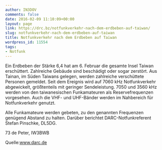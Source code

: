 ```yaml
---
author: IN3DOV
comments: false
date: 2016-02-09 11:10:09+00:00
layout: page
link: https://drc.bz/notfunkverkehr-nach-dem-erdbeben-auf-taiwan/
slug: notfunkverkehr-nach-dem-erdbeben-auf-taiwan
title: Notfunkverkehr nach dem Erdbeben auf Taiwan
wordpress_id: 11554
tags:
- Notfunk
---
```


Ein Erdbeben der Stärke 6,4 hat am 6. Februar die gesamte Insel Taiwan erschüttert. Zahlreiche Gebäude sind beschädigt oder sogar zerstört. Aus Tainan, im Süden Taiwans gelegen, werden zahlreiche verschüttete Personen gemeldet. Seit dem Ereignis wird auf 7060 kHz Notfunkverkehr abgewickelt, größtenteils mit geringer Sendeleistung. 7050 und 3560 kHz werden von den taiwanesischen Funkamateuren als Reservefrequenzen vorgesehen. Auch die VHF- und UHF-Bänder werden im Nahbereich für Notfunkverkehr genutzt.

Alle Funkamateure werden gebeten, zu den genannten Frequenzen genügend Abstand zu halten. Darüber berichtet DARC-Notfunkreferent Stefan Pinschke, DL5DG.

73 de Peter, IW3BWB

Quelle:www.darc.de

